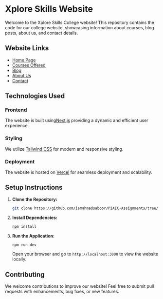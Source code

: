 # Xplore Skills Website

Welcome to the Xplore Skills College website! This repository contains the code for our college website, showcasing information about courses, blog posts, about us, and contact details.

## Website Links

- [Home Page](https://xploreskills.vercel.app/)
- [Courses Offered](https://xploreskills.vercel.app/course)
- [Blog](https://xploreskills.vercel.app/blog)
- [About Us](https://xploreskills.vercel.app/about)
- [Contact](https://xploreskills.vercel.app/contact)

## Technologies Used

### Frontend

The website is built using[Next.js](https://nextjs.org/) providing a dynamic and efficient user experience.

### Styling

We utilize [Tailwind CSS](https://tailwindcss.com/) for modern and responsive styling.

### Deployment

The website is hosted on [Vercel](https://vercel.com/) for seamless deployment and scalability.

## Setup Instructions

1. **Clone the Repository:**

   ```bash
   git clone https://github.com/iamahmadsaboor/PIAIC-Assignments/tree/main/Next%20JS%20Assignments/Assignment-2%20Xplore-Skills

   ```

2. **Install Dependencies:**

   ```bash
   npm install
   ```

3. **Run the Application:**
   ```bash
   npm run dev
   ```
   Open your browser and go to `http://localhost:3000` to view the website locally.

## Contributing

We welcome contributions to improve our website! Feel free to submit pull requests with enhancements, bug fixes, or new features.
